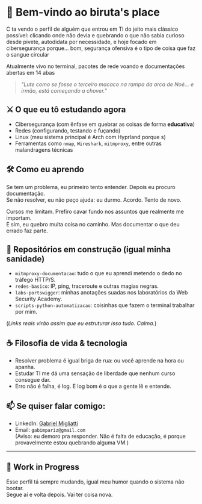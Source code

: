 # 🧠 Bem-vindo ao biruta's place

C ta vendo o perfil de alguém que entrou em TI do jeito mais clássico possível: clicando onde não devia e quebrando o que não sabia
curioso desde pivete, autodidata por necessidade, e hoje focado em cibersegurança porque... bom, segurança ofensiva é o tipo de coisa que faz o sangue circular

Atualmente vivo no terminal, pacotes de rede voando e documentações abertas em 14 abas

> *"Lute como se fosse o terceiro macaco na rampa da arca de Noé... e irmão, está começando a chover."*


## ⚔️ O que eu tô estudando agora

- Cibersegurança (com ênfase em quebrar as coisas de forma **educativa**)
- Redes (configurando, testando e fuçando)
- Linux (meu sistema principal é Arch com Hyprland porque s)
- Ferramentas como `nmap`, `Wireshark`, `mitmproxy`, entre outras malandragens técnicas

## 🛠️ Como eu aprendo

Se tem um problema, eu primeiro tento entender. Depois eu procuro documentação.  
Se não resolver, eu não peço ajuda: eu durmo. Acordo. Tento de novo.

Cursos me limitam. Prefiro cavar fundo nos assuntos que realmente me importam.  
E sim, eu quebro muita coisa no caminho. Mas documentar o que deu errado faz parte.


## 📁 Repositórios em construção (igual minha sanidade)

- `mitmproxy-documentacao`: tudo o que eu aprendi metendo o dedo no tráfego HTTP/S.
- `redes-basico`: IP, ping, traceroute e outras magias negras.
- `labs-portswigger`: minhas anotações suadas nos laboratórios da Web Security Academy.
- `scripts-python-automatizacao`: coisinhas que fazem o terminal trabalhar por mim.

(*Links reais virão assim que eu estruturar isso tudo. Calma.*)


## ☕ Filosofia de vida & tecnologia

- Resolver problema é igual briga de rua: ou você aprende na hora ou apanha.
- Estudar TI me dá uma sensação de liberdade que nenhum curso consegue dar.
- Erro não é falha, é log. E log bom é o que a gente lê e entende.


## 📫 Se quiser falar comigo:

- LinkedIn: [Gabriel Migliatti](https://www.linkedin.com/in/gabriel-migliatti/)
- Email: `gabimpariz@gmail.com`  
(Aviso: eu demoro pra responder. Não é falta de educação, é porque provavelmente estou quebrando alguma VM.)

---

## 🚧 Work in Progress

Esse perfil tá sempre mudando, igual meu humor quando o sistema não bootar.  
Segue aí e volta depois. Vai ter coisa nova.

